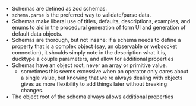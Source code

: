 - Schemas are defined as zod schemas.
- `schema.parse` is the preferred way to validate/parse data.
- Schemas make liberal use of titles, defaults, descriptions, examples, and enums to aid in the procedural generation of form UI and generation of default data objects.
- Schemas are thorough, but not insane: if a schema needs to define a property that is a complex object (say, an observable or websocket connection), it shoulds simply note in the description what it is, ducktype a couple parameters, and allow for additional properties
- Schemas have an object root, never an array or primitive value.
	- sometimes this seems excessive when an operator only cares about a single value, but knowing that we're always dealing with objects gives us more flexibility to add things later without breaking changes.
- The object root of the schema always allows additional properties
